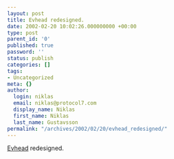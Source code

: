 ```yaml
---
layout: post
title: Evhead redesigned.
date: 2002-02-20 10:02:26.000000000 +00:00
type: post
parent_id: '0'
published: true
password: ''
status: publish
categories: []
tags:
- Uncategorized
meta: {}
author:
  login: niklas
  email: niklas@protocol7.com
  display_name: Niklas
  first_name: Niklas
  last_name: Gustavsson
permalink: "/archives/2002/02/20/evhead_redesigned/"
---
```

[Evhead](http://www.evhead.com/) redesigned.

